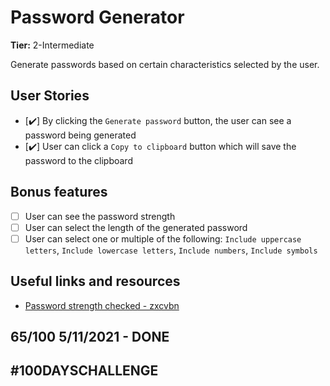 # Password Generator

**Tier:** 2-Intermediate

Generate passwords based on certain characteristics selected by the user.

## User Stories

- [✔️] By clicking the `Generate password` button, the user can see a password being generated
- [✔️] User can click a `Copy to clipboard` button which will save the password to the clipboard

## Bonus features

- [ ] User can see the password strength
- [ ] User can select the length of the generated password
- [ ] User can select one or multiple of the following: `Include uppercase letters`, `Include lowercase letters`, `Include numbers`, `Include symbols`

## Useful links and resources

- [Password strength checked - zxcvbn](https://github.com/dropbox/zxcvbn)

## 65/100 5/11/2021 - DONE

## #100DAYSCHALLENGE



